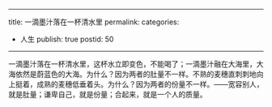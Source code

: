 --------
title: 一滴墨汁落在一杯清水里
permalink: 
categories:
- 人生
publish: true
postid: 50
--------

一滴墨汁落在一杯清水里，这杯水立即变色，不能喝了；一滴墨汁融在大海里，大海依然是蔚蓝色的大海。为什么？因为两者的肚量不一样。不熟的麦穗直刺刺地向上挺着，成熟的麦穗低垂着头。为什么？因为两者的份量不一样。——宽容别人，就是肚量；谦卑自己，就是份量；合起来，就是一个人的质量。